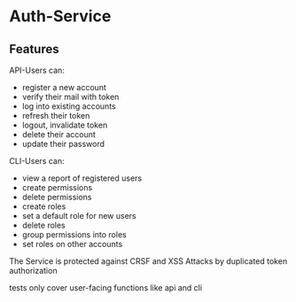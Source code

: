 # Auth-Service

## Features

API-Users can:
- register a new account
- verify their mail with token
- log into existing accounts
- refresh their token
- logout, invalidate token
- delete their account
- update their password

CLI-Users can:
- view a report of registered users
- create permissions
- delete permissions
- create roles
- set a default role for new users
- delete roles
- group permissions into roles
- set roles on other accounts

The Service is protected against CRSF and XSS Attacks by duplicated token authorization

tests only cover user-facing functions like api and cli